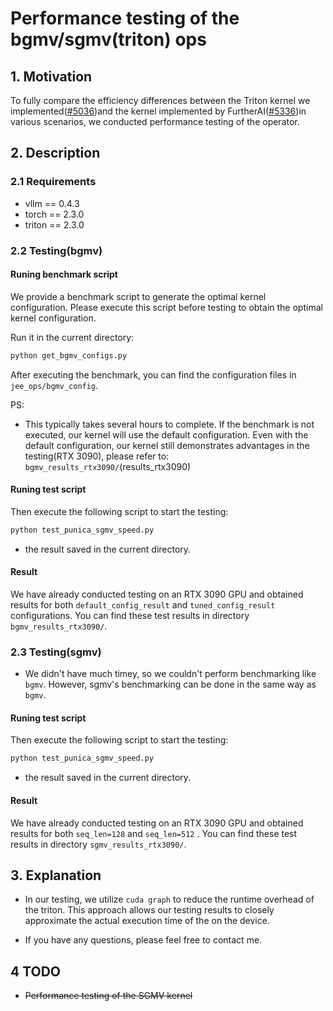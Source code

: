 # Performance testing of the bgmv/sgmv(triton) ops

## 1. Motivation

To fully compare the efficiency differences between the Triton kernel we implemented([#5036](https://github.com/vllm-project/vllm/pull/5036))and the kernel implemented by FurtherAI([#5336](https://github.com/vllm-project/vllm/pull/5356))in various scenarios, we conducted performance testing of the operator.





## 2. Description

### 2.1 Requirements

- vllm == 0.4.3
- torch == 2.3.0
- triton == 2.3.0

### 2.2 Testing(bgmv)

#### Runing benchmark script
We provide a benchmark script to generate the optimal kernel configuration. Please execute this script before testing to obtain the optimal kernel configuration.

Run it in the current directory:

```bash
python get_bgmv_configs.py
```


After executing the benchmark, you can find the configuration files in `jee_ops/bgmv_config`.


PS:

- This typically takes several hours to complete. If the benchmark is not executed, our kernel will use the default configuration. Even with the default configuration, our kernel still demonstrates advantages in the testing(RTX 3090), please refer to: `bgmv_results_rtx3090/`(results_rtx3090)



#### Runing test script

Then execute the following script to start the testing:

```bash
python test_punica_sgmv_speed.py
```
- the result saved in the  current directory.


####  Result

We have already conducted testing on an RTX 3090 GPU and obtained results for both `default_config_result` and `tuned_config_result` configurations. You can find these test results in directory `bgmv_results_rtx3090/`.


### 2.3 Testing(sgmv)
- We didn't have much timey, so we couldn't perform benchmarking like `bgmv`. However, sgmv's benchmarking can be done in the same way as `bgmv`.
#### Runing test script

Then execute the following script to start the testing:

```bash
python test_punica_sgmv_speed.py
```
- the result saved in the  current directory.


####  Result

We have already conducted testing on an RTX 3090 GPU and obtained results for both `seq_len=128` and `seq_len=512` . You can find these test results in directory `sgmv_results_rtx3090/`.

## 3. Explanation

- In our testing, we utilize `cuda graph` to  reduce the runtime overhead of the triton. This approach allows our testing results to closely approximate the actual execution time of the  on the device.

- If you have any questions, please feel free to contact me.

## 4 TODO 

-  ~~Performance testing of the SGMV kernel~~